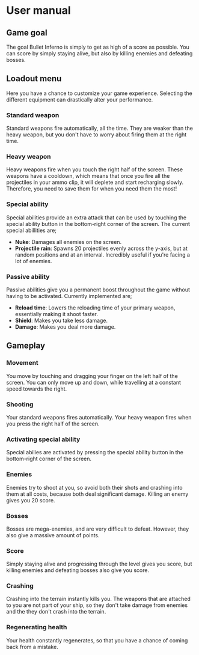 # User manual

## Game goal
The goal Bullet Inferno is simply to get as high of a score as possible. You can score by simply staying alive, but also by killing enemies and defeating bosses.

## Loadout menu
Here you have a chance to customize your game experience. Selecting the different equipment can drastically alter your performance.

### Standard weapon
Standard weapons fire automatically, all the time. They are weaker than the heavy weapon, but you don't have to worry about firing them at the right time.

### Heavy weapon
Heavy weapons fire when you touch the right half of the screen. These weapons have a cooldown, which means that once you fire all the projectiles in your ammo clip, it will deplete and start recharging slowly. Therefore, you need to save them for when you need them the most!

### Special ability
Special abilities provide an extra attack that can be used by touching the special ability button in the bottom-right corner of the screen. The current special abillities are;
* **Nuke**: Damages all enemies on the screen.
* **Projectile rain**: Spawns 20 projectiles evenly across the y-axis, but at random positions and at an interval. Incredibly useful if you're facing a lot of enemies.

### Passive ability
Passive abilities give you a permanent boost throughout the game without having to be activated. Currently implemented are;
* **Reload time**: Lowers the reloading time of your primary weapon, essentially making it shoot faster.
* **Shield**: Makes you take less damage.
* **Damage**: Makes you deal more damage.

## Gameplay

### Movement
You move by touching and dragging your finger on the left half of the screen. You can only move up and down, while travelling at a constant speed towards the right.

### Shooting
Your standard weapons fires automatically. Your heavy weapon fires when you press the right half of the screen.

### Activating special ability
Special abilies are activated by pressing the special ability button in the bottom-right corner of the screen.

### Enemies
Enemies try to shoot at you, so avoid both their shots and crashing into them at all costs, because both deal significant damage. Killing an enemy gives you 20 score.

### Bosses
Bosses are mega-enemies, and are very difficult to defeat. However, they also give a massive amount of points.

### Score
Simply staying alive and progressing through the level gives you score, but killing enemies and defeating bosses also give you score.

### Crashing
Crashing into the terrain instantly kills you. The weapons that are attached to you are not part of your ship, so they don't take damage from enemies and the they don't crash into the terrain.

### Regenerating health
Your health constantly regenerates, so that you have a chance of coming back from a mistake.
